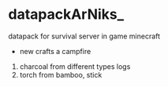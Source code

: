 # datapackArNiks_
datapack for survival server in game minecraft
- new crafts a campfire
1. charcoal from different types logs
2. torch from bamboo, stick
